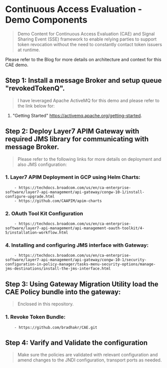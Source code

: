 # Continuous Access Evaluation - Demo Components

> Demo Content for Continuous Access Evaluation (CAE) and Signal Sharing Event (SSE) framework to enable relying parties to support token revocation without the need to constantly contact token issuers at runtime.

Please refer to the Blog for more details on architecture and context for this CAE demo. 

## Step 1: Install a message Broker and setup queue "revokedTokenQ".

  > I have leveraged Apache ActiveMQ for this demo and please refer to the link below for:
  
1. "Getting Started" https://activemq.apache.org/getting-started.

## Step 2: Deploy Layer7 APIM Gateway with required JMS library for communicating with message Broker.
  > Please refer to the following links for more details on deployment and also JMS configuration:

### 1. Layer7 APIM Deployment in GCP using Helm Charts: 
        - https://techdocs.broadcom.com/us/en/ca-enterprise-software/layer7-api-management/api-gateway/congw-10-1/install-configure-upgrade.html
        - https://github.com/CAAPIM/apim-charts
### 2. OAuth Tool Kit Configuration
        - https://techdocs.broadcom.com/us/en/ca-enterprise-software/layer7-api-management/api-management-oauth-toolkit/4-5/installation-workflow.html
### 4. Installing and configuring JMS interface with Gateway:
        - https://techdocs.broadcom.com/us/en/ca-enterprise-software/layer7-api-management/api-gateway/congw-10-1/security-configuration-in-policy-manager/tasks-menu-security-options/manage-jms-destinations/install-the-jms-interface.html

## Step 3: Using Gateway Migration Utility load the CAE Policy bundle into the gateway: 
  > Enclosed in this repository.
 
 ### 1. Revoke Token Bundle:
        - https://github.com/bradhakr/CAE.git
 
 ## Step 4: Varify and Validate the configuration
  > Make sure the policies are validated with relevant configuration and amend changes to the JNDI configuration, transport ports as needed. 
